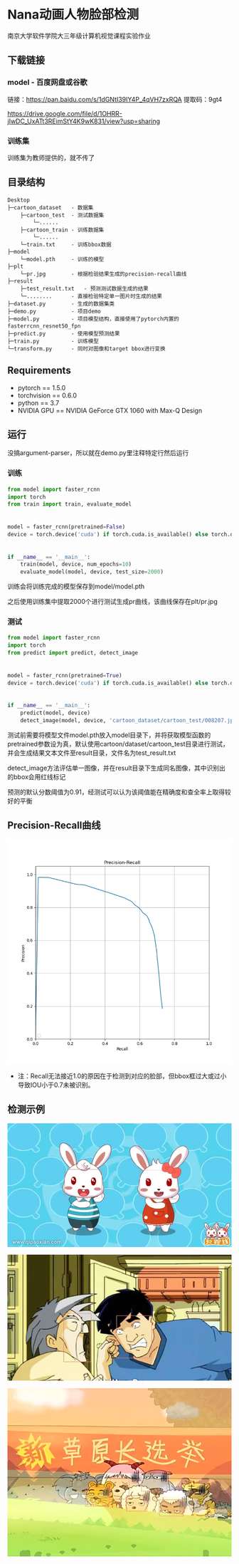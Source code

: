 # Nana动画人物脸部检测

南京大学软件学院大三年级计算机视觉课程实验作业

## 下载链接

### model - 百度网盘或谷歌

链接：https://pan.baidu.com/s/1dGNtI39IY4P_4qVH7zxRQA 
提取码：9gt4

https://drive.google.com/file/d/1OHRR-jIwDC_UxATt3REimStY4K9wK831/view?usp=sharing

### 训练集

训练集为教师提供的，就不传了

## 目录结构

```
Desktop
├─cartoon_dataset	- 数据集
	├─cartoon_test	- 测试数据集
		└─......
	├─cartoon_train	- 训练数据集
		└─......
	└─train.txt		- 训练bbox数据
├─model
	└─model.pth		- 训练的模型
├─plt
	└─pr.jpg		- 根据检验结果生成的precision-recall曲线
├─result
	├─test_result.txt	- 预测测试数据生成的结果
	└─........		- 直接检验特定单一图片时生成的结果
├─dataset.py		- 生成的数据集类
├─demo.py			- 项目demo
├─model.py			- 项目模型结构，直接使用了pytorch内置的fasterrcnn_resnet50_fpn
├─predict.py		- 使用模型预测结果
├─train.py			- 训练模型
└─transform.py		- 同时对图像和target bbox进行变换
```

## Requirements

- pytorch == 1.5.0
- torchvision == 0.6.0
- python == 3.7
- NVIDIA GPU == NVIDIA GeForce GTX 1060 with Max-Q Design

## 运行

没搞argument-parser，所以就在demo.py里注释特定行然后运行

### 训练

```python
from model import faster_rcnn
import torch
from train import train, evaluate_model


model = faster_rcnn(pretrained=False)
device = torch.device('cuda') if torch.cuda.is_available() else torch.device('cpu')


if __name__ == '__main__':
    train(model, device, num_epochs=10)
    evaluate_model(model, device, test_size=2000)
```

训练会将训练完成的模型保存到model/model.pth

之后使用训练集中提取2000个进行测试生成pr曲线，该曲线保存在plt/pr.jpg

### 测试

```python
from model import faster_rcnn
import torch
from predict import predict, detect_image


model = faster_rcnn(pretrained=True)
device = torch.device('cuda') if torch.cuda.is_available() else torch.device('cpu')


if __name__ == '__main__':
    predict(model, device)
    detect_image(model, device, 'cartoon_dataset/cartoon_test/008207.jpg')
```

测试前需要将模型文件model.pth放入model目录下，并将获取模型函数的pretrained参数设为真，默认使用cartoon/dataset/cartoon_test目录进行测试，并会生成结果文本文件至result目录，文件名为test_result.txt

detect_image方法评估单一图像，并在result目录下生成同名图像，其中识别出的bbox会用红线标记

预测的默认分数阈值为0.91，经测试可以认为该阈值能在精确度和查全率上取得较好的平衡

## Precision-Recall曲线

![](plt/pr.jpg)

- 注：Recall无法接近1.0的原因在于检测到对应的脸部，但bbox框过大或过小导致IOU小于0.7未被识别。

## 检测示例

![](result/008002.jpg)

![](result/008001.jpg)

![](result/008207.jpg)
